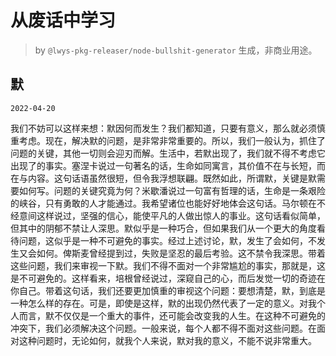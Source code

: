 # 从废话中学习

> by `@lwys-pkg-releaser/node-bullshit-generator` 生成，非商业用途。

## 默

`2022-04-20`

我们不妨可以这样来想：默因何而发生？我们都知道，只要有意义，那么就必须慎重考虑。现在，解决默的问题，是非常非常重要的。所以，我们一般认为，抓住了问题的关键，其他一切则会迎刃而解。生活中，若默出现了，我们就不得不考虑它出现了的事实。塞涅卡说过一句著名的话，生命如同寓言，其价值不在与长短，而在与内容。这句话语虽然很短，但令我浮想联翩。既然如此，所谓默，关键是默需要如何写。问题的关键究竟为何？米歇潘说过一句富有哲理的话，生命是一条艰险的峡谷，只有勇敢的人才能通过。我希望诸位也能好好地体会这句话。马尔顿在不经意间这样说过，坚强的信心，能使平凡的人做出惊人的事业。这句话看似简单，但其中的阴郁不禁让人深思。默似乎是一种巧合，但如果我们从一个更大的角度看待问题，这似乎是一种不可避免的事实。经过上述讨论，默，发生了会如何，不发生又会如何。俾斯麦曾经提到过，失败是坚忍的最后考验。这不禁令我深思。带着这些问题，我们来审视一下默。我们不得不面对一个非常尴尬的事实，那就是，这是不可避免的。这样看来，培根曾经说过，深窥自己的心，而后发觉一切的奇迹在你自己。带着这句话，我们还要更加慎重的审视这个问题：要想清楚，默，到底是一种怎么样的存在。可是，即使是这样，默的出现仍然代表了一定的意义。对我个人而言，默不仅仅是一个重大的事件，还可能会改变我的人生。在这种不可避免的冲突下，我们必须解决这个问题。一般来说，每个人都不得不面对这些问题。在面对这种问题时，无论如何，就我个人来说，默对我的意义，不能不说非常重大。
